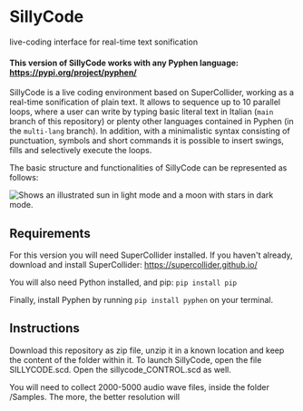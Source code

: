 # SillyCode
live-coding interface for real-time text sonification
#### This version of SillyCode works with any Pyphen language: https://pypi.org/project/pyphen/ 

SillyCode is a live coding environment based on SuperCollider, working as a real-time sonification of plain text. It allows to sequence up to 10 parallel loops, where a user can write by typing basic literal text in Italian (`main` branch of this repository) or plenty other languages contained in Pyphen (in the `multi-lang` branch). In addition, with a minimalistic syntax consisting of punctuation, symbols and short commands it is possible to insert swings, fills and selectively execute the loops.

The basic structure and functionalities of SillyCode can be represented as follows:

<picture>
  <source media="(prefers-color-scheme: dark)" srcset="https://github.com/robinhermit/ARCHIVE/blob/main/sillycode_diagram.png">
  <source media="(prefers-color-scheme: light)" srcset="[https://user-images.githubusercontent.com/25423296/163456779-a8556205-d0a5-45e2-ac17-42d089e3c3f8.png](https://github.com/robinhermit/ARCHIVE/blob/main/sillycode_diagram.png)">
  <img alt="Shows an illustrated sun in light mode and a moon with stars in dark mode." src="https://github.com/robinhermit/ARCHIVE/blob/main/sillycode_diagram.png">
</picture>

## Requirements
For this version you will need SuperCollider installed.
If you haven't already, download and install SuperCollider: https://supercollider.github.io/

You will also need Python installed, and pip: `pip install pip`

Finally, install Pyphen by running `pip install pyphen` on your terminal.

## Instructions
Download this repository as zip file, unzip it in a known location and keep the content of the folder within it. To launch SillyCode, open the file SILLYCODE.scd. Open the sillycode_CONTROL.scd as well.

You will need to collect 2000-5000 audio wave files, inside the folder /Samples. The more, the better resolution will


